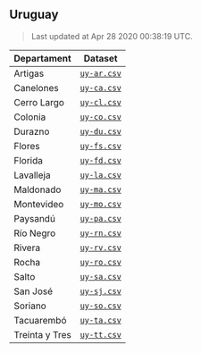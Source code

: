 ## Uruguay

> Last updated at Apr 28 2020 00:38:19 UTC.


| Departament | Dataset |
| ----------- | ------- |
| Artigas | [`uy-ar.csv`](uy-ar.csv) |
| Canelones | [`uy-ca.csv`](uy-ca.csv) |
| Cerro Largo | [`uy-cl.csv`](uy-cl.csv) |
| Colonia | [`uy-co.csv`](uy-co.csv) |
| Durazno | [`uy-du.csv`](uy-du.csv) |
| Flores | [`uy-fs.csv`](uy-fs.csv) |
| Florida | [`uy-fd.csv`](uy-fd.csv) |
| Lavalleja | [`uy-la.csv`](uy-la.csv) |
| Maldonado | [`uy-ma.csv`](uy-ma.csv) |
| Montevideo | [`uy-mo.csv`](uy-mo.csv) |
| Paysandú | [`uy-pa.csv`](uy-pa.csv) |
| Río Negro | [`uy-rn.csv`](uy-rn.csv) |
| Rivera | [`uy-rv.csv`](uy-rv.csv) |
| Rocha | [`uy-ro.csv`](uy-ro.csv) |
| Salto | [`uy-sa.csv`](uy-sa.csv) |
| San José | [`uy-sj.csv`](uy-sj.csv) |
| Soriano | [`uy-so.csv`](uy-so.csv) |
| Tacuarembó | [`uy-ta.csv`](uy-ta.csv) |
| Treinta y Tres | [`uy-tt.csv`](uy-tt.csv) |

